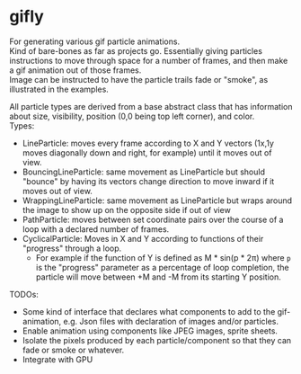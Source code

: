 # gifly
For generating various gif particle animations.  
Kind of bare-bones as far as projects go. Essentially giving particles instructions to move through space for a number of frames, and then make a gif animation out of those frames.  
Image can be instructed to have the particle trails fade or "smoke", as illustrated in the examples.  

All particle types are derived from a base abstract class that has information about size, visibility, position (0,0 being top left corner), and color.  
Types:  
- LineParticle: moves every frame according to X and Y vectors (1x,1y moves diagonally down and right, for example) until it moves out of view.
- BouncingLineParticle: same movement as LineParticle but should "bounce" by having its vectors change direction to move inward if it moves out of view.
- WrappingLineParticle: same movement as LineParticle but wraps around the image to show up on the opposite side if out of view
- PathParticle: moves between set coordinate pairs over the course of a loop with a declared number of frames.
- CyclicalParticle: Moves in X and Y according to functions of their "progress" through a loop.
  - For example if the function of Y is defined as M * sin(p * 2&pi;) where `p` is the "progress" parameter as a percentage of loop completion, the particle will move between +M and -M from its starting Y position. 
  
TODOs:
- Some kind of interface that declares what components to add to the gif-animation, e.g. Json files with declaration of images and/or particles.
- Enable animation using components like JPEG images, sprite sheets.
- Isolate the pixels produced by each particle/component so that they can fade or smoke or whatever.
- Integrate with GPU
